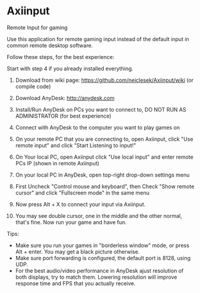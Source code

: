 # Axiinput
Remote Input for gaming

Use this application for remote gaming input instead of the default input in common remote desktop software.


Follow these steps, for the best experience: 

Start with step 4 if you already installed everything.

1. Download from wiki page: https://github.com/nejclesek/Axiinput/wiki (or compile code)
2. Download AnyDesk: http://anydesk.com
3. Install/Run AnyDesk on PCs you want to connect to, DO NOT RUN AS ADMINISTRATOR (for best experience)

4. Connect with AnyDesk to the computer you want to play games on
5. On your remote PC that you are connecting to, open Axiinput, click "Use remote input" and click "Start Listening to input!"
6. On Your local PC, open Axiinput click "Use local input" and enter remote PCs IP (shown in remote Axiinput)
7. On your local PC in AnyDesk, open top-right drop-down settings menu
8. First Uncheck "Control mouse and keyboard", then Check "Show remote cursor" and click "Fullscreen mode" in the same menu
9. Now press Alt + X to connect your input via Axiinput.
10. You may see double cursor, one in the middle and the other normal, that's fine. Now run your game and have fun.


Tips:

* Make sure you run your games in "borderless window" mode, or press Alt + enter. You may get a black picture otherwise.
* Make sure port forwarding is configured, the default port is 8128, using UDP.
* For the best audio/video performance in AnyDesk ajust resolution of both displays, try to match them. Lowering resolution will improve response time and FPS that you actually receive.


